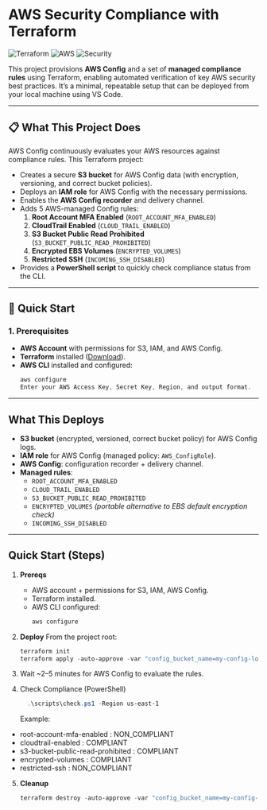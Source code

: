 # AWS Security Compliance with Terraform

![Terraform](https://img.shields.io/badge/Terraform-%235835CC.svg?style=for-the-badge&logo=terraform&logoColor=white)
![AWS](https://img.shields.io/badge/AWS-%23FF9900.svg?style=for-the-badge&logo=amazonaws&logoColor=white)
![Security](https://img.shields.io/badge/Security-Compliance-green?style=for-the-badge)

This project provisions **AWS Config** and a set of **managed compliance rules** using Terraform, enabling automated verification of key AWS security best practices. It’s a minimal, repeatable setup that can be deployed from your local machine using VS Code.

---

## 📋 What This Project Does

AWS Config continuously evaluates your AWS resources against compliance rules. This Terraform project:

- Creates a secure **S3 bucket** for AWS Config data (with encryption, versioning, and correct bucket policies).
- Deploys an **IAM role** for AWS Config with the necessary permissions.
- Enables the **AWS Config recorder** and delivery channel.
- Adds 5 AWS-managed Config rules:
  1. **Root Account MFA Enabled** (`ROOT_ACCOUNT_MFA_ENABLED`)
  2. **CloudTrail Enabled** (`CLOUD_TRAIL_ENABLED`)
  3. **S3 Bucket Public Read Prohibited** (`S3_BUCKET_PUBLIC_READ_PROHIBITED`)
  4. **Encrypted EBS Volumes** (`ENCRYPTED_VOLUMES`)
  5. **Restricted SSH** (`INCOMING_SSH_DISABLED`)
- Provides a **PowerShell script** to quickly check compliance status from the CLI.


---

## 🚀 Quick Start

### 1. Prerequisites
- **AWS Account** with permissions for S3, IAM, and AWS Config.
- **Terraform** installed ([Download](https://developer.hashicorp.com/terraform/downloads)).
- **AWS CLI** installed and configured:
  ```powershell
  aws configure
  Enter your AWS Access Key, Secret Key, Region, and output format.


---

## What This Deploys

- **S3 bucket** (encrypted, versioned, correct bucket policy) for AWS Config logs.
- **IAM role** for AWS Config (managed policy: `AWS_ConfigRole`).
- **AWS Config**: configuration recorder + delivery channel.
- **Managed rules**:
  - `ROOT_ACCOUNT_MFA_ENABLED`
  - `CLOUD_TRAIL_ENABLED`
  - `S3_BUCKET_PUBLIC_READ_PROHIBITED`
  - `ENCRYPTED_VOLUMES`  _(portable alternative to EBS default encryption check)_
  - `INCOMING_SSH_DISABLED`

---

## Quick Start (Steps)

1. **Prereqs**
   - AWS account + permissions for S3, IAM, AWS Config.
   - Terraform installed.
   - AWS CLI configured:
     ```powershell
     aws configure
     ```

2. **Deploy**
   From the project root:
   ```powershell
   terraform init
   terraform apply -auto-approve -var "config_bucket_name=my-config-logs-<unique-id>"
3. Wait ~2–5 minutes for AWS Config to evaluate the rules.
4. Check Compliance (PowerShell)
   ```powershell
     .\scripts\check.ps1 -Region us-east-1
     ```
   Example:
- root-account-mfa-enabled          : NON_COMPLIANT
- cloudtrail-enabled                : COMPLIANT
- s3-bucket-public-read-prohibited  : COMPLIANT
- encrypted-volumes                 : COMPLIANT
- restricted-ssh                    : NON_COMPLIANT

5. **Cleanup**
    ```powershell
   terraform destroy -auto-approve -var "config_bucket_name=my-config-logs-<unique-id>"
     ```

   


   
